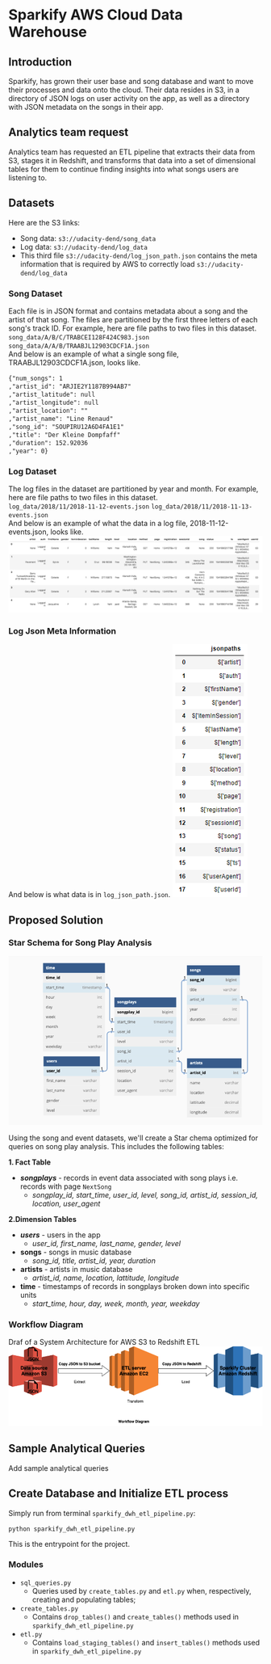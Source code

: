 # Sparkify AWS Cloud Data Warehouse

## Introduction
Sparkify, has grown their user base and song database and want to move their processes and data onto the cloud. Their data resides in S3, in a directory of JSON logs on user activity on the app, as well as a directory with JSON metadata on the songs in their app.

## Analytics team request
Analytics team has requested an ETL pipeline that extracts their data from S3, stages it in Redshift, and transforms that data into a set of dimensional tables for them to continue finding insights into what songs users are listening to.

## Datasets
Here are the S3 links:
* Song data: `s3://udacity-dend/song_data`
* Log data: `s3://udacity-dend/log_data`
* This third file `s3://udacity-dend/log_json_path.json` contains the meta information that is required by AWS to correctly load `s3://udacity-dend/log_data`

### Song Dataset
Each file is in JSON format and contains metadata about a song and the artist of that song. The files are partitioned by the first three letters of each song's track ID. For example, here are file paths to two files in this dataset.<br>
`song_data/A/B/C/TRABCEI128F424C983.json`
`song_data/A/A/B/TRAABJL12903CDCF1A.json`<br>
And below is an example of what a single song file, TRAABJL12903CDCF1A.json, looks like.
```
{"num_songs": 1
,"artist_id": "ARJIE2Y1187B994AB7"
,"artist_latitude": null
,"artist_longitude": null
,"artist_location": ""
,"artist_name": "Line Renaud"
,"song_id": "SOUPIRU12A6D4FA1E1"
,"title": "Der Kleine Dompfaff"
,"duration": 152.92036
,"year": 0}
```
### Log Dataset
The log files in the dataset are partitioned by year and month. For example, here are file paths to two files in this dataset.<br>
`log_data/2018/11/2018-11-12-events.json`
`log_data/2018/11/2018-11-13-events.json`<br>
And below is an example of what the data in a log file, 2018-11-12-events.json, looks like.
<img src="img/log-data.png">

### Log Json Meta Information
And below is what data is in `log_json_path.json`.
<img src="img/log-json-path.png">


## Proposed Solution
### Star Schema for Song Play Analysis
<img src="img/erd.png" />

Using the song and event datasets, we'll create a Star chema optimized for queries on song play analysis. This includes the following tables:

**1. Fact Table**
* **_songplays_** - records in event data associated with song plays i.e. records with page `NextSong`
    * _songplay_id, start_time, user_id, level, song_id, artist_id, session_id, location, user_agent_

**2.Dimension Tables**
* **_users_** - users in the app
    * _user_id, first_name, last_name, gender, level_
* **songs** - songs in music database
    * _song_id, title, artist_id, year, duration_
* **artists** - artists in music database
    * _artist_id, name, location, lattitude, longitude_
* **time** - timestamps of records in songplays broken down into specific units
    * _start_time, hour, day, week, month, year, weekday_

### Workflow Diagram
Draf of a System Architecture for AWS S3 to Redshift ETL
<img src="img/workflow.png"/>

## Sample Analytical Queries
Add sample analytical queries

## Create Database and Initialize ETL process
Simply run from terminal `sparkify_dwh_etl_pipeline.py`:
```
python sparkify_dwh_etl_pipeline.py
```

This is the entrypoint for the project.
### Modules 
* `sql_queries.py` 
    - Queries used by `create_tables.py` and `etl.py` when, respectively, creating and populating tables;
* `create_tables.py` 
    - Contains `drop_tables()` and `create_tables()` methods used in `sparkify_dwh_etl_pipeline.py`
* `etl.py`
    - Contains `load_staging_tables()` and `insert_tables()` methods used in `sparkify_dwh_etl_pipeline.py`
